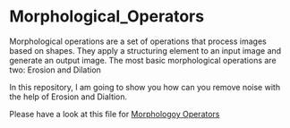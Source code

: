 # Morphological_Operators

Morphological operations are a set of operations that process images based on shapes. They apply a structuring element to an input image and generate an output image. The most basic morphological operations are two: Erosion and Dilation

In this repository, I am going to show you how can you remove noise with the help of Erosion and Dialtion.

Please have a look at this file for <a href="https://github.com/HasnainKhanNiazi/Morphological_Operators/blob/master/Morphological-Operators.ipynb">Morphologoy Operators</a>
